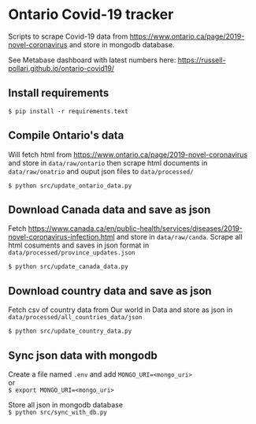 # Ontario Covid-19 tracker

Scripts to scrape Covid-19 data from https://www.ontario.ca/page/2019-novel-coronavirus and store in mongodb database.

See Metabase dashboard with latest numbers here: https://russell-pollari.github.io/ontario-covid19/

## Install requirements
```
$ pip install -r requirements.text
```

## Compile Ontario's data
Will fetch html from https://www.ontario.ca/page/2019-novel-coronavirus and store in `data/raw/ontario`
then scrape html documents in `data/raw/onatrio` and ouput json files to `data/processed/`
```
$ python src/update_ontario_data.py
```

## Download Canada data and save as json
Fetch https://www.canada.ca/en/public-health/services/diseases/2019-novel-coronavirus-infection.html and store in `data/raw/canda`.
Scrape all html cosuments and saves in json format in `data/processed/province_updates.json`
```
$ python src/update_canada_data.py
```

## Download country data and save as json
Fetch csv of country data from Our world in Data and store as json in `data/processed/all_countries_data/json`
```
$ python src/update_country_data.py
```

## Sync json data with mongodb
Create a file named `.env` and
add `MONGO_URI=<mongo_uri>`  
or  
`$ export MONGO_URI=<mongo_uri>`

Store all json in mongodb database   
`$ python src/sync_with_db.py`
